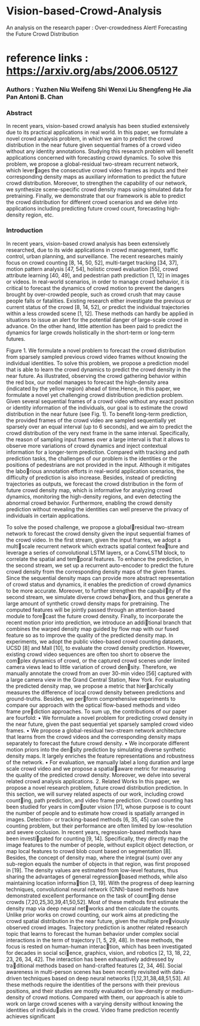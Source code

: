 # Vision-based-Crowd-Analysis
An analysis on the research paper : Over-crowdedness Alert! Forecasting the Future Crowd Distribution

# reference links : https://arxiv.org/abs/2006.05127

### Authors : Yuzhen Niu Weifeng Shi Wenxi Liu Shengfeng He Jia Pan Antoni B. Chan

### Abstract
In recent years, vision-based crowd analysis has been studied extensively due to its practical applications in real world. In this paper, we formulate a novel crowd analysis
problem, in which we aim to predict the crowd distribution in the near future given sequential frames of a crowd video without any identity annotations. Studying this research
problem will benefit applications concerned with forecasting crowd dynamics. To solve this problem, we propose a global-residual two-stream recurrent network, which leverages the consecutive crowd video frames as inputs and their corresponding density maps as auxiliary information to predict the future crowd distribution. Moreover, to strengthen
the capability of our network, we synthesize scene-specific crowd density maps using simulated data for pretraining. Finally, we demonstrate that our framework is able to predict the crowd distribution for different crowd scenarios and we delve into applications including predicting future crowd count, forecasting high-density region, etc.

### Introduction
In recent years, vision-based crowd analysis has been extensively researched, due to its wide applications in crowd management, traffic control, urban planning, and
surveillance. The recent researches mainly focus on crowd counting [8, 14, 50, 52], multi-target tracking [34, 37], motion pattern analysis [47, 54], holistic crowd evaluation [55], crowd attribute learning [40, 49], and pedestrian path prediction [1, 12] in images or videos.
In real-world scenarios, in order to manage crowd behavior, it is critical to forecast the dynamics of crowd motion to prevent the dangers brought by over-crowded people, such
as crowd crush that may cause people falls or fatalities. Existing research either investigate the previous or current status of the crowd [8, 14, 52], or predict the individual trajectories within a less crowded scene [1, 12]. These methods can hardly be applied in situations to issue an alert for the potential danger of large-scale crowd in advance. On
the other hand, little attention has been paid to predict the dynamics for large crowds holistically in the short-term or long-term futures.

Figure 1. We formulate a novel problem to forecast the crowd
distribution from sparsely sampled previous crowd video frames
without knowing the individual identities. To solve this problem, we propose a prediction model that is able to learn the crowd
dynamics to predict the crowd density in the near future. As illustrated, observing the crowd gathering behavior within the red box,
our model manages to forecast the high-density area (indicated by the yellow region) ahead of time.Hence, in this paper, we formulate a novel yet challenging crowd distribution prediction problem. Given several
sequential frames of a crowd video without any exact position or identity information of the individuals, our goal is to estimate the crowd distribution in the near future (see Fig. 1). To benefit long-term prediction, the provided frames of the crowd video are sampled sequentially yet sparsely over an equal interval (up to 6 seconds), and we aim to predict the crowd distribution of the very next frame in the same interval. Specifically, the reason of sampling input frames over a large interval is that it allows to observe more variations of crowd dynamics and inject contextual information for a longer-term prediction. Compared with tracking and path prediction tasks, the challenges of our problem is the identities or the positions of pedestrians are not provided in the input. Although it mitigates the laborious annotation efforts in real-world application scenarios, the difficulty of prediction is also increase. Besides, instead of predicting trajectories as outputs, we forecast the crowd distribution in the form of future crowd density map, which is informative for analyzing crowd dynamics, monitoring the high-density regions, and even detecting the abnormal crowd behavior. Furthermore, enabling the crowd density prediction without revealing the identities can well preserve the privacy of individuals in certain applications.

To solve the posed challenge, we propose a globalresidual two-stream network to forecast the crowd density
given the input sequential frames of the crowd video. In
the first stream, given the input frames, we adopt a multiscale recurrent network which extracts spatial context feature and leverage a series of convolutional LSTM layers,
or a ConvLSTM block, to correlate the spatial and temporal features. To enhance the prediction, in the second
stream, we set up a recurrent auto-encoder to predict the
future crowd density from the corresponding density maps
of the given frames. Since the sequential density maps can
provide more abstract representation of crowd status and
dynamics, it enables the prediction of crowd dynamics to be
more accurate. Moreover, to further strengthen the capability of the second stream, we simulate diverse crowd behaviors, and thus generate a large amount of synthetic crowd
density maps for pretraining. The computed features will be
jointly passed through an attention-based module to forecast the future crowd density. Finally, to incorporate the
recent motion prior into prediction, we introduce an additional branch that combines the warped density map guided
by flow map with our fused feature so as to improve the
quality of the predicted density map.
In experiments, we adopt the public video-based crowd
counting datasets, UCSD [8] and Mall [10], to evaluate
the crowd density prediction. However, existing crowd
video sequences are often too short to observe the complex dynamics of crowd, or the captured crowd scenes under
limited camera views lead to little variation of crowd density. Therefore, we manually annotate the crowd from an
over 30-min video [56] captured with a large camera view
in the Grand Central Station, New York. For evaluating
the predicted density map, we propose a metric that hierarchically measures the difference of local crowd density
between predictions and ground-truths. Besides, we perform comprehensive experiments to compare our approach
with the optical flow-based methods and video frame prediction approaches.
To sum up, the contributions of our paper are fourfold:
• We formulate a novel problem for predicting crowd
density in the near future, given the past sequential yet
sparsely sampled crowd video frames.
• We propose a global-residual two-stream network
architecture that learns from the crowd videos and the
corresponding density maps separately to forecast the
future crowd density.
• We incorporate different motion priors into the density prediction by simulating diverse synthetic density
maps. It largely enriches the feature representations
and robustness of the network.
• For evaluation, we manually label a long duration and
large scale crowd video and we propose a spatialaware metric for measuring the quality of the predicted
crowd density. Moreover, we delve into several related
crowd analysis applications.
2. Related Works
In this paper, we propose a novel research problem,
future crowd distribution prediction. In this section, we will
survey related aspects of our work, including crowd counting, path prediction, and video frame prediction.
Crowd counting has been studied for years in computer vision [17], whose purpose is to count the number
of people and to estimate how crowd is spatially arranged
in images. Detection- or tracking-based methods [6, 35, 45]
can solve the counting problem, but their performance are
often limited by low-resolution and severe occlusion. In
recent years, regression-based methods have been investigated for counting [9, 14]. Specifically, they directly map
the image features to the number of people, without explicit
object detection, or map local features to crowd blob count
based on segmentation [8]. Besides, the concept of density
map, where the integral (sum) over any sub-region equals
the number of objects in that region, was first proposed
in [19]. The density values are estimated from low-level
features, thus sharing the advantages of general regressionbased methods, while also maintaining location information [3, 19]. With the progress of deep learning techniques,
convolutional neural network (CNN)-based methods have
demonstrated excellent performance on the task of counting dense crowds [7,20,25,30,39,41,50,52]. Most of these
methods first estimate the density map via deep neural networks and then calculate the counts. Unlike prior works
on crowd counting, our work aims at predicting the crowd
spatial distribution in the near future, given the multiple previously observed crowd images.
Trajectory prediction is another related research topic
that learns to forecast the human behavior under complex
social interactions in the term of trajectory [1, 5, 29, 48]. In
these methods, the focus is rested on human-human interaction, which has been investigated for decades in social science, graphics, vision, and robotics [2, 13, 18, 22, 23, 26, 34,
42]. The interaction has been exhaustively addressed by traditional methods based on hand-crafted features [2, 34, 46].
Social awareness in multi-person scenes has been recently
revisited with data-driven techniques based on deep neural
networks [1,12,31,38,48,51,53]. All these methods require
the identities of the persons with their previous positions,
and their studies are mostly evaluated on low-density or
medium-density of crowd motions. Compared with them,
our approach is able to work on large crowd scenes with a
varying density without knowing the identities of individuals in the crowd.
Video frame prediction recently achieves significant
